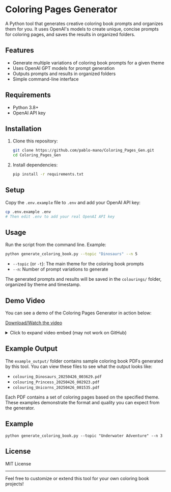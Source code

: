 # Coloring Pages Generator

A Python tool that generates creative coloring book prompts and organizes them for you. It uses OpenAI's models to create unique, concise prompts for coloring pages, and saves the results in organized folders.

## Features
- Generate multiple variations of coloring book prompts for a given theme
- Uses OpenAI GPT models for prompt generation
- Outputs prompts and results in organized folders
- Simple command-line interface

## Requirements
- Python 3.8+
- OpenAI API key

## Installation
1. Clone this repository:
   ```sh
   git clone https://github.com/pablo-mano/Coloring_Pages_Gen.git
   cd Coloring_Pages_Gen
   ```
2. Install dependencies:
   ```sh
   pip install -r requirements.txt
   ```

## Setup
Copy the `.env.example` file to `.env` and add your OpenAI API key:
```sh
cp .env.example .env
# Then edit .env to add your real OpenAI API key
```

## Usage
Run the script from the command line. Example:
```sh
python generate_coloring_book.py --topic "Dinosaurs" --n 5
```
- `--topic` (or `-t`): The main theme for the coloring book prompts
- `--n`: Number of prompt variations to generate

The generated prompts and results will be saved in the `colourings/` folder, organized by theme and timestamp.

## Demo Video

You can see a demo of the Coloring Pages Generator in action below:

[Download/Watch the video](doc/Coloring_Pages_Gen.mp4)

<!-- If viewing on GitHub, the video may not play inline. Download or open the link to watch. If your markdown viewer supports HTML, you can use the embed below: -->

<details>
<summary>Click to expand video embed (may not work on GitHub)</summary>

<video src="doc/Coloring_Pages_Gen.mp4" controls width="600"></video>

</details>

## Example Output

The `example_output/` folder contains sample coloring book PDFs generated by this tool. You can view these files to see what the output looks like:

- `colouring_Dinosaurs_20250426_003629.pdf`
- `colouring_Princess_20250426_002923.pdf`
- `colouring_Unicorns_20250426_001535.pdf`

Each PDF contains a set of coloring pages based on the specified theme. These examples demonstrate the format and quality you can expect from the generator.

## Example
```
python generate_coloring_book.py --topic "Underwater Adventure" --n 3
```

## License
MIT License

---

Feel free to customize or extend this tool for your own coloring book projects!
